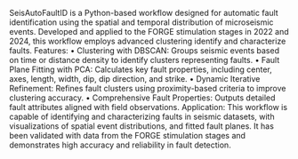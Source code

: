 SeisAutoFaultID is a Python-based workflow designed for automatic fault identification using the spatial and temporal distribution of microseismic events. Developed and applied to the FORGE stimulation stages in 2022 and 2024, this workflow employs advanced clustering identify and characterize faults.
Features:
•	Clustering with DBSCAN: Groups seismic events based on time or distance density to identify clusters representing faults.
•	Fault Plane Fitting with PCA: Calculates key fault properties, including center, axes, length, width, dip, dip direction, and strike.
•	Dynamic Iterative Refinement: Refines fault clusters using proximity-based criteria to improve clustering accuracy.
•	Comprehensive Fault Properties: Outputs detailed fault attributes aligned with field observations.
Application:
This workflow is capable of identifying and characterizing faults in seismic datasets, with visualizations of spatial event distributions, and fitted fault planes. It has been validated with data from the FORGE stimulation stages and demonstrates high accuracy and reliability in fault detection.
